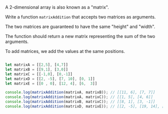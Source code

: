 A 2-dimensional array is also known as a "matrix". 

Write a function `matrixAddition` that accepts two matrices as arguments. 

The two matrices are guaranteed to have the same "height" and "width". 

The function should return a new matrix representing the sum of the two arguments. 

To add matrices, we add the values at the same positions.

```js

let matrixA = [[2,5], [4,7]]
let matrixB = [[9,1], [3,0]]
let matrixC = [[-1,0], [0,-1]]
let matrixD = [[2, -5], [7, 10], [0, 1]]
let matrixE = [[0 , 0], [12, 4], [6,  3]]

console.log(matrixAddition(matrixA, matrixB)); // [[11, 6], [7, 7]]
console.log(matrixAddition(matrixA, matrixC)); // [[1, 5], [4, 6]]
console.log(matrixAddition(matrixB, matrixC)); // [[8, 1], [3, -1]]
console.log(matrixAddition(matrixD, matrixE)); // [[2, -5], [19, 14], [6, 4]]
```

